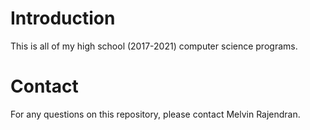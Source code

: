 # Introduction
This is all of my high school (2017-2021) computer science programs.

# Contact
For any questions on this repository, please contact Melvin Rajendran.

